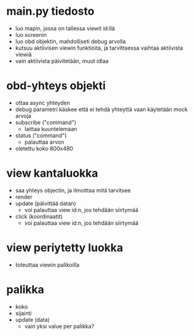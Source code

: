 # main.py tiedosto
- luo mapin, jossa on tallessa viewit id:llä
- luo screenin
- luo obd objektin, mahdolliseti debug arvolla
- kutsuu aktiivisen viewin funktioita, ja tarvittaessa
  vaihtaa aktiivista viewiä
- vain aktiivista päivitetään, muut idlaa

# obd-yhteys objekti
- ottaa async yhteyden
- debug parametri käskee että ei tehdä yhteyttä
  vaan käytetään mock arvoja
- subscribe ("command")
	- laittaa kuuntelemaan
- status ("command")
	- palauttaa arvon
- oletettu koko 800x480

# view kantaluokka
- saa yhteys objectin, ja ilmoittaa mitä tarvitsee
- render
- update (päivittää datan)
	- voi palauttaa view id:n, jos tehdään siirtymää
- click (koordinaatit)
	- voi palauttaa view id:n, jos tehdään siirtymää

# view periytetty luokka
- toteuttaa viewin palikoilla

# palikka
- koko
- sijainti
- update (data)
	- vain yksi value per palikka?